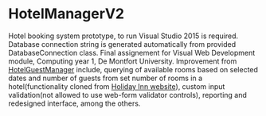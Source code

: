 # HotelManagerV2
Hotel booking system prototype, to run Visual Studio 2015 is required. Database connection string is generated automatically from provided DatabaseConnection class. Final assignement for Visual Web Development module, Computing year 1, De Montfort University. Improvement from [HotelGuestManager](https://github.com/Spell2az/HotelGuestManager) include, querying of available rooms based on selected dates and number of guests from set number of rooms in a hotel(functionality cloned from [Holiday Inn website](https://www.holidayinn.com/hotels/gb/en/leicester/lctuk/hoteldetail?qAdlt=1&qBrs=6c.hi.ex.rs.ic.cp.in.sb.cw.cv.ul.vn.ki.va.sp.nd.ct&qChld=0&qFRA=1&qGRM=0&qIta=99603195&qPSt=0&qRRSrt=rt&qRef=df&qRms=1&qRpn=1&qRpp=20&qSHp=1&qSmP=3&qSrt=sBR&qWch=0&srb_u=1&icdv=99603195&dp=true&cid=57820&glat=SEAR&setPMCookies=true)), custom input validation(not allowed to use web-form validator controls), reporting and redesigned interface, among the others.
